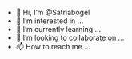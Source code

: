 - 👋 Hi, I’m @Satriabogel
- 👀 I’m interested in ...
- 🌱 I’m currently learning ...
- 💞️ I’m looking to collaborate on ...
- 📫 How to reach me ...

<!---
Satriabogel/Satriabogel is a ✨ special ✨ repository because its `README.md` (this file) appears on your GitHub profile.
You can click the Preview link to take a look at your changes.
--->

